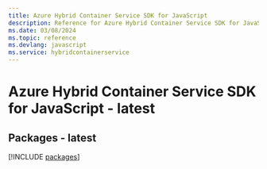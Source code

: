 ```yaml
---
title: Azure Hybrid Container Service SDK for JavaScript
description: Reference for Azure Hybrid Container Service SDK for JavaScript
ms.date: 03/08/2024
ms.topic: reference
ms.devlang: javascript
ms.service: hybridcontainerservice
---
```

# Azure Hybrid Container Service SDK for JavaScript - latest
## Packages - latest
[!INCLUDE [packages](hybrid-container-service-index.md)]